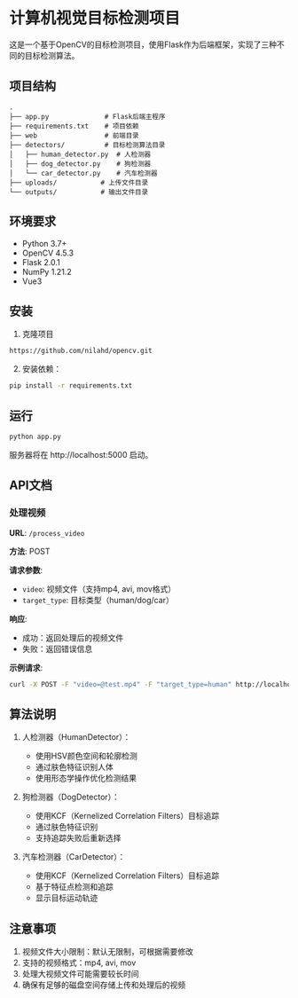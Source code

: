 # 计算机视觉目标检测项目

这是一个基于OpenCV的目标检测项目，使用Flask作为后端框架，实现了三种不同的目标检测算法。

## 项目结构

```
.
├── app.py              # Flask后端主程序
├── requirements.txt    # 项目依赖
├── web                 # 前端目录
├── detectors/          # 目标检测算法目录
│   ├── human_detector.py  # 人检测器
│   ├── dog_detector.py    # 狗检测器
│   └── car_detector.py    # 汽车检测器
├── uploads/           # 上传文件目录
└── outputs/           # 输出文件目录
```

## 环境要求

- Python 3.7+
- OpenCV 4.5.3
- Flask 2.0.1
- NumPy 1.21.2
- Vue3

## 安装

1. 克隆项目
```bash
https://github.com/nilahd/opencv.git
```
2. 安装依赖：
```bash
pip install -r requirements.txt
```

## 运行

```bash
python app.py
```

服务器将在 http://localhost:5000 启动。

## API文档

### 处理视频

**URL**: `/process_video`

**方法**: POST

**请求参数**:
- `video`: 视频文件（支持mp4, avi, mov格式）
- `target_type`: 目标类型（human/dog/car）

**响应**:
- 成功：返回处理后的视频文件
- 失败：返回错误信息

**示例请求**:
```bash
curl -X POST -F "video=@test.mp4" -F "target_type=human" http://localhost:5000/process_video
```

## 算法说明

1. 人检测器（HumanDetector）：
   - 使用HSV颜色空间和轮廓检测
   - 通过肤色特征识别人体
   - 使用形态学操作优化检测结果

2. 狗检测器（DogDetector）：
   - 使用KCF（Kernelized Correlation Filters）目标追踪
   - 通过肤色特征识别
   - 支持追踪失败后重新选择

3. 汽车检测器（CarDetector）：
   - 使用KCF（Kernelized Correlation Filters）目标追踪
   - 基于特征点检测和追踪
   - 显示目标运动轨迹

## 注意事项

1. 视频文件大小限制：默认无限制，可根据需要修改
2. 支持的视频格式：mp4, avi, mov
3. 处理大视频文件可能需要较长时间
4. 确保有足够的磁盘空间存储上传和处理后的视频 
